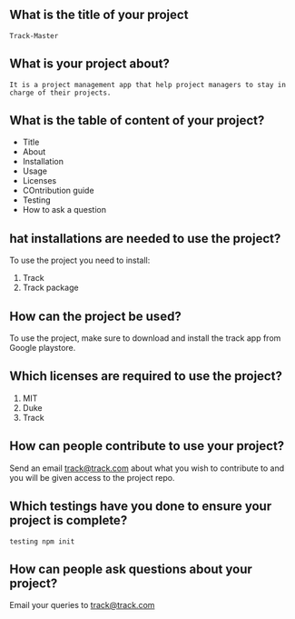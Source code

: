 ## What is the title of your project
    Track-Master

## What is your project about?
    It is a project management app that help project managers to stay in charge of their projects.

## What is the table of content of your project?
  * Title
   * About
   * Installation
   * Usage
   * Licenses
   * COntribution guide
   * Testing
   * How to ask a question


## hat installations are needed to use the project?
 To use the project you need to install:
 1. Track
 2. Track package

## How can the project be used?
 To use the project, make sure to download and install the track app from Google playstore.

## Which licenses are required to use the project?
1. MIT
2. Duke
3. Track

## How can people contribute to use your project?
Send an email track@track.com about what you wish to contribute to and you will be given access to the project repo.

## Which testings have you done to ensure your project is complete?
`testing npm init`

## How can people ask questions about your project?
Email your queries to track@track.com



